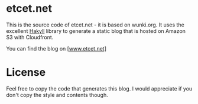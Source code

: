 # etcet.net

This is the source code of etcet.net - it is based on wunki.org. It uses the excellent [Hakyll] library to generate a static blog that is hosted on Amazon S3 with Cloudfront.

You can find the blog on [www.etcet.net]

# License

Feel free to copy the code that generates this blog. I would appreciate if you don't copy the style and contents though.

[Hakyll]: http://jaspervdj.be/hakyll/
[www.wunki.org]: http://www.wunki.org
[www.etcet.net]: http://www.etcet.net
